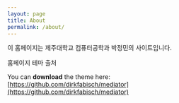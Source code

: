 ```yaml
---
layout: page
title: About
permalink: /about/
---
```


이 홈페이지는 제주대학교 컴퓨터공학과 박정민의 사이트입니다.

홈페이지 테마 출처

You can **download** the theme here:
[https://github.com/dirkfabisch/mediator](https://github.com/dirkfabisch/mediator) 

